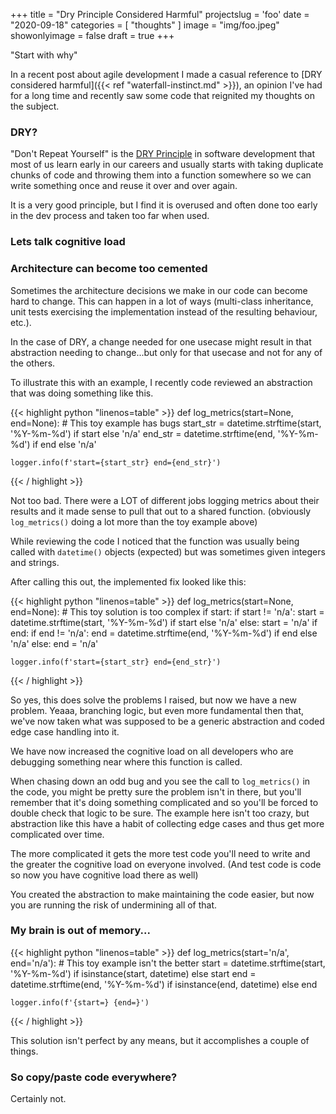 +++
title = "Dry Principle Considered Harmful"
projectslug = 'foo'
date = "2020-09-18"
categories = [ "thoughts" ]
image = "img/foo.jpeg"
showonlyimage = false
draft = true
+++

"Start with why"
<!--more-->

In a recent post about agile development I made a casual reference to [DRY considered harmful]({{< ref "waterfall-instinct.md" >}}), an opinion I've had for a long time and recently saw some code that reignited my thoughts on the subject.

### DRY?

"Don't Repeat Yourself" is the [DRY Principle](https://en.wikipedia.org/wiki/Don%27t_repeat_yourself) in software development that most of us learn early in our careers and usually starts with taking duplicate chunks of code and throwing them into a function somewhere so we can write something once and reuse it over and over again.

It is a very good principle, but I find it is overused and often done too early in the dev process and taken too far when used.

### Lets talk cognitive load


### Architecture can become too cemented

Sometimes the architecture decisions we make in our code can become hard to change. This can happen in a lot of ways (multi-class inheritance, unit tests exercising the implementation instead of the resulting behaviour, etc.).

In the case of DRY, a change needed for one usecase might result in that abstraction needing to change...but only for that usecase and not for any of the others.

To illustrate this with an example, I recently code reviewed an abstraction that was doing something like this.

{{< highlight python "linenos=table" >}}
def log_metrics(start=None, end=None):
    # This toy example has bugs
    start_str = datetime.strftime(start, '%Y-%m-%d') if start else 'n/a'
    end_str = datetime.strftime(end, '%Y-%m-%d') if end else 'n/a'

    logger.info(f'start={start_str} end={end_str}')
{{< / highlight >}}

Not too bad. There were a LOT of different jobs logging metrics about their results and it made sense to pull that out to a shared function. (obviously `log_metrics()` doing a lot more than the toy example above)

While reviewing the code I noticed that the function was usually being called with `datetime()` objects (expected) but was sometimes given integers and strings.

After calling this out, the implemented fix looked like this:

{{< highlight python "linenos=table" >}}
def log_metrics(start=None, end=None):
    # This toy solution is too complex
    if start:
        if start != 'n/a':
            start = datetime.strftime(start, '%Y-%m-%d') if start else 'n/a'
    else:
        start = 'n/a'
    if end:
        if end != 'n/a':
            end = datetime.strftime(end, '%Y-%m-%d') if end else 'n/a'
    else:
        end = 'n/a'

    logger.info(f'start={start_str} end={end_str}')
{{< / highlight >}}

So yes, this does solve the problems I raised, but now we have a new problem. Yeaaa, branching logic, but even more fundamental then that, we've now taken what was supposed to be a generic abstraction and coded edge case handling into it.

We have now increased the cognitive load on all developers who are debugging something near where this function is called.

When chasing down an odd bug and you see the call to `log_metrics()` in the code, you might be pretty sure the problem isn't in there, but you'll remember that it's doing something complicated and so you'll be forced to double check that logic to be sure. The example here isn't too crazy, but abstraction like this have a habit of collecting edge cases and thus get more complicated over time.

The more complicated it gets the more test code you'll need to write and the greater the cognitive load on everyone involved. (And test code is code so now you have cognitive load there as well)

You created the abstraction to make maintaining the code easier, but now you are running the risk of undermining all of that.

### My brain is out of memory...

{{< highlight python "linenos=table" >}}
def log_metrics(start='n/a', end='n/a'):
    # This toy example isn't the better
    start = datetime.strftime(start, '%Y-%m-%d') if isinstance(start, datetime) else start
    end = datetime.strftime(end, '%Y-%m-%d') if isinstance(end, datetime) else end 

    logger.info(f'{start=} {end=}')
{{< / highlight >}}

This solution isn't perfect by any means, but it accomplishes a couple of things. 

### So copy/paste code everywhere?

Certainly not. 
